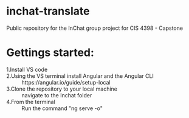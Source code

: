 # inchat-translate
Public repository for the InChat group project for CIS 4398 - Capstone

# Gettings started:
<dl>
  <dt>1.Install VS code</dt>
  <dt>2.Using the VS terminal install Angular and the Angular CLI</dt>
  <dd>https://angular.io/guide/setup-local</dd>
  <dt>3.Clone the repository to your local machine</dt>
  <dd>navigate to the Inchat folder</dd>
  <dt>4.From the terminal</dt>
  <dd>Run the command "ng serve -o"</dd>
<dl>
